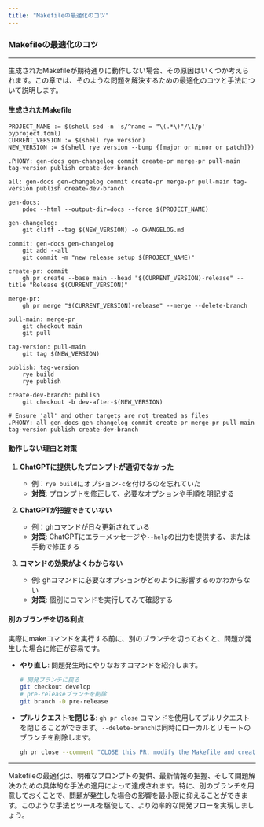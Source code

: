 ```yaml
---
title: "Makefileの最適化のコツ"
---
```

### Makefileの最適化のコツ

---

生成されたMakefileが期待通りに動作しない場合、その原因はいくつか考えられます。この章では、そのような問題を解決するための最適化のコツと手法について説明します。

#### 生成されたMakefile


```
PROJECT_NAME := $(shell sed -n 's/^name = "\(.*\)"/\1/p' pyproject.toml)
CURRENT_VERSION := $(shell rye version)
NEW_VERSION := $(shell rye version --bump {[major or minor or patch]})

.PHONY: gen-docs gen-changelog commit create-pr merge-pr pull-main tag-version publish create-dev-branch

all: gen-docs gen-changelog commit create-pr merge-pr pull-main tag-version publish create-dev-branch

gen-docs:
	pdoc --html --output-dir=docs --force $(PROJECT_NAME)

gen-changelog:
	git cliff --tag $(NEW_VERSION) -o CHANGELOG.md

commit: gen-docs gen-changelog
	git add --all
	git commit -m "new release setup $(PROJECT_NAME)"

create-pr: commit
	gh pr create --base main --head "$(CURRENT_VERSION)-release" --title "Release $(CURRENT_VERSION)"

merge-pr:
	gh pr merge "$(CURRENT_VERSION)-release" --merge --delete-branch

pull-main: merge-pr
	git checkout main
	git pull

tag-version: pull-main
	git tag $(NEW_VERSION)

publish: tag-version
	rye build
	rye publish

create-dev-branch: publish
	git checkout -b dev-after-$(NEW_VERSION)

# Ensure 'all' and other targets are not treated as files
.PHONY: all gen-docs gen-changelog commit create-pr merge-pr pull-main tag-version publish create-dev-branch
```

#### 動作しない理由と対策

1. **ChatGPTに提供したプロンプトが適切でなかった**
    - 例：`rye build`にオプション`-c`を付けるのを忘れていた
    - **対策**: プロンプトを修正して、必要なオプションや手順を明記する

2. **ChatGPTが把握できていない**
    - 例：ghコマンドが日々更新されている
    - **対策**: ChatGPTにエラーメッセージや`--help`の出力を提供する、または手動で修正する
  
3. **コマンドの効果がよくわからない**
    - 例: ghコマンドに必要なオプションがどのように影響するのかわからない
    - **対策**: 個別にコマンドを実行してみて確認する

#### 別のブランチを切る利点

実際にmakeコマンドを実行する前に、別のブランチを切っておくと、問題が発生した場合に修正が容易です。

- **やり直し**: 問題発生時にやりなおすコマンドを紹介します。
  
  ```bash
  # 開発ブランチに戻る
  git checkout develop
  # pre-releaseブランチを削除
  git branch -D pre-release
  ```

- **プルリクエストを閉じる**: `gh pr close` コマンドを使用してプルリクエストを閉じることができます。`--delete-branch`は同時にローカルとリモートのブランチを削除します。

  ```bash
  gh pr close --comment "CLOSE this PR, modify the Makefile and create a new PR." --delete-branch
  ```

---

Makefileの最適化は、明確なプロンプトの提供、最新情報の把握、そして問題解決のための具体的な手法の適用によって達成されます。特に、別のブランチを用意しておくことで、問題が発生した場合の影響を最小限に抑えることができます。このような手法とツールを駆使して、より効率的な開発フローを実現しましょう。
